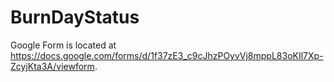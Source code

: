 # BurnDayStatus
Google Form is located at https://docs.google.com/forms/d/1f37zE3_c9cJhzPOyvVj8mppL83oKIl7Xp-ZcyjKta3A/viewform.
